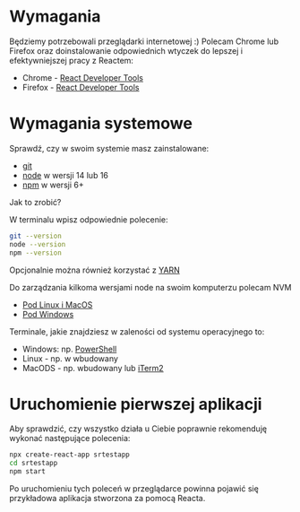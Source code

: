 # Wymagania
Będziemy potrzebowali  przeglądarki internetowej :) Polecam Chrome lub Firefox oraz doinstalowanie odpowiednich wtyczek do lepszej i efektywniejszej pracy z Reactem:

* Chrome - [React Developer Tools](https://chrome.google.com/webstore/detail/react-developer-tools/fmkadmapgofadopljbjfkapdkoienihi?hl=en)
* Firefox - [React Developer Tools](https://addons.mozilla.org/en-US/firefox/addon/react-devtools/)

# Wymagania systemowe
Sprawdź, czy w swoim systemie masz zainstalowane:
* [git](https://git-scm.com/)
* [node](https://nodejs.org/) w wersji 14 lub 16
* [npm](https://www.npmjs.com/) w wersji 6+

Jak to zrobić?

W terminalu wpisz odpowiednie polecenie:

```bash
git --version
node --version
npm --version
```

Opcjonalnie można również korzystać z [YARN](https://yarnpkg.com/)

Do zarządzania kilkoma wersjami node na swoim komputerzu polecam NVM
* [Pod Linux i MacOS](https://github.com/nvm-sh/nvm)
* [Pod Windows](https://github.com/coreybutler/nvm-windows)

Terminale, jakie znajdziesz w zaleności od systemu operacyjnego to:
* Windows: np. [PowerShell](https://docs.microsoft.com/pl-pl/powershell/scripting/overview?view=powershell-7)
* Linux - np. w wbudowany
* MacODS - np. wbudowany lub [iTerm2](https://www.iterm2.com/)

# Uruchomienie pierwszej aplikacji
Aby sprawdzić, czy wszystko działa u Ciebie poprawnie rekomenduję wykonać następujące polecenia:

```bash
npx create-react-app srtestapp
cd srtestapp
npm start
```

Po uruchomieniu tych poleceń w przeglądarce powinna pojawić się przykładowa aplikacja stworzona za pomocą Reacta.
